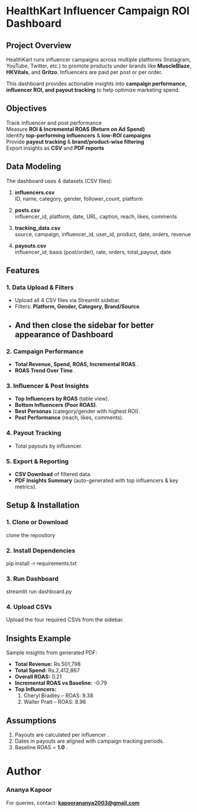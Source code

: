 
#  HealthKart Influencer Campaign ROI Dashboard

##  Project Overview

HealthKart runs influencer campaigns across multiple platforms (Instagram, YouTube, Twitter, etc.) to promote products under brands like **MuscleBlaze**, **HKVitals**, and **Gritzo**. Influencers are paid per post or per order.

This dashboard provides actionable insights into **campaign performance, influencer ROI, and payout tracking** to help optimize marketing spend.

##  Objectives

Track influencer and post performance  
Measure **ROI & Incremental ROAS (Return on Ad Spend)**  
Identify **top-performing influencers** & **low-ROI campaigns**  
Provide **payout tracking** & **brand/product-wise filtering**  
Export insights as **CSV** and **PDF reports**

##  Data Modeling

The dashboard uses 4 datasets (CSV files):

1. **influencers.csv**     
   ID, name, category, gender, follower_count, platform   

2. **posts.csv**  
   influencer_id, platform, date, URL, caption, reach, likes, comments

3. **tracking_data.csv**  
   source, campaign, influencer_id, user_id, product, date, orders, revenue

4. **payouts.csv**  
   influencer_id, basis (post/order), rate, orders, total_payout, date


##  Features

###  1. Data Upload & Filters
- Upload all 4 CSV files via Streamlit sidebar. 
- Filters: **Platform, Gender, Category, Brand/Source**.
- ## And then close the sidebar for better appearance of Dashboard

### 2. Campaign Performance
- **Total Revenue, Spend, ROAS, Incremental ROAS** .
- **ROAS Trend Over Time** .

### 3. Influencer & Post Insights
- **Top Influencers by ROAS** (table view).
- **Bottom Influencers (Poor ROAS)**.
- **Best Personas** (category/gender with highest ROI).
- **Post Performance** (reach, likes, comments).

### 4. Payout Tracking
- Total payouts by influencer.

### 5. Export & Reporting
- **CSV Download** of filtered data.
- **PDF Insights Summary** (auto-generated with top influencers & key metrics).

## Setup & Installation

### 1. Clone or Download

clone the repository


### 2. Install Dependencies

pip install -r requirements.txt

### 3. Run Dashboard

streamlit run dashboard.py


### 4. Upload CSVs
Upload the four required CSVs from the sidebar.

## Insights Example

Sample insights from generated PDF:
- **Total Revenue:** Rs.501,798  
- **Total Spend:** Rs.2,412,867  
- **Overall ROAS:** 0.21  
- **Incremental ROAS vs Baseline:** -0.79  
- **Top Influencers:**
  1. Cheryl Bradley – ROAS: 9.38
  2. Walter Pratt – ROAS: 8.96

## Assumptions

1. Payouts are calculated per influencer .  
2. Dates in payouts are aligned with campaign tracking periods.  
3. Baseline ROAS = **1.0** .

# Author

### Ananya Kapoor
For queries, contact: **kapoorananya2003@gmail.com**
